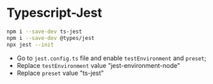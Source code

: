 # Typescript-Jest

```bash
npm i --save-dev ts-jest
npm i --save-dev @types/jest
npx jest --init
```

- Go to `jest.config.ts` file and enable `testEnvironment` and `preset`;
- Replace `testEnvironment` value "jest-environment-node"
- Replace `preset` value "ts-jest"
